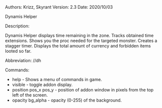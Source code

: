 Authors: Krizz, Skyrant
Version: 2.3
Date: 2020/10/03

Dynamis Helper

Description:

Dynamis Helper displays time remaining in the zone. Tracks obtained time extensions. Shows you the proc needed for the targeted monster. Creates a stagger timer. Displays the total amount of currency and forbidden items looted so far.

Abbreviation: //dh

Commands:

* help - Shows a menu of commands in game.
* visible - toggle addon display.
* position pos_x pos_y - position of addon window in pixels from the top left of the screen.
* opacity bg_alpha - opacity (0-255) of the background.
